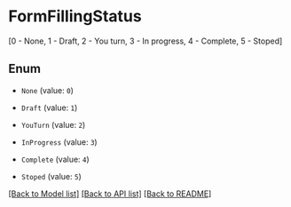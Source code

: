 # FormFillingStatus

[0 - None, 1 - Draft, 2 - You turn, 3 - In progress, 4 - Complete, 5 - Stoped]

## Enum

* `None` (value: `0`)

* `Draft` (value: `1`)

* `YouTurn` (value: `2`)

* `InProgress` (value: `3`)

* `Complete` (value: `4`)

* `Stoped` (value: `5`)

[[Back to Model list]](../README.md#documentation-for-models) [[Back to API list]](../README.md#documentation-for-api-endpoints) [[Back to README]](../README.md)


